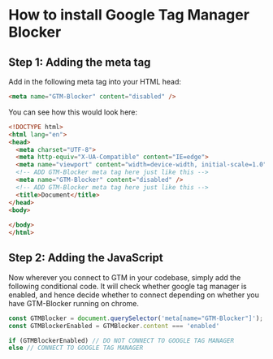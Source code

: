 # How to install Google Tag Manager Blocker

## Step 1: Adding the meta tag

Add in the following meta tag into your HTML head:

```HTML
<meta name="GTM-Blocker" content="disabled" />
```

You can see how this would look here:

```HTML
<!DOCTYPE html>
<html lang="en">
<head>
  <meta charset="UTF-8">
  <meta http-equiv="X-UA-Compatible" content="IE=edge">
  <meta name="viewport" content="width=device-width, initial-scale=1.0">
  <!-- ADD GTM-Blocker meta tag here just like this -->
  <meta name="GTM-Blocker" content="disabled" />
  <!-- ADD GTM-Blocker meta tag here just like this -->
  <title>Document</title>
</head>
<body>
  
</body>
</html>
```

## Step 2: Adding the JavaScript

Now wherever you connect to GTM in your codebase, simply add the following conditional code. It will check whether google tag manager is enabled, and hence decide whether to connect depending on whether you have GTM-Blocker running on chrome.

```JavaScript
const GTMBlocker = document.querySelector('meta[name="GTM-Blocker"]');
const GTMBlockerEnabled = GTMBlocker.content === 'enabled'

if (GTMBlockerEnabled) // DO NOT CONNECT TO GOOGLE TAG MANAGER
else // CONNECT TO GOOGLE TAG MANAGER
```
